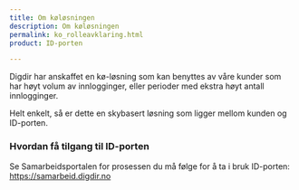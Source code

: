 ```yaml
---
title: Om køløsningen
description: Om køløsningen
permalink: ko_rolleavklaring.html
product: ID-porten

---
```


Digdir har anskaffet en kø-løsning som kan benyttes av våre kunder som har høyt volum av innlogginger, eller perioder med ekstra høyt antall innlogginger.

Helt enkelt, så er dette en skybasert løsning som ligger mellom kunden og ID-porten.

### Hvordan få tilgang til ID-porten
Se Samarbeidsportalen for prosessen du må følge for å ta i bruk ID-porten: <https://samarbeid.digdir.no>
